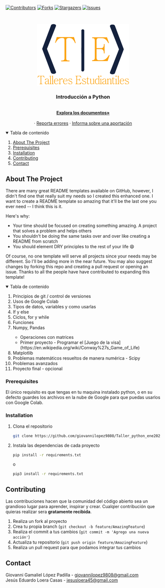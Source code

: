 [![Contributors][contributors-shield]][contributors-url]
[![Forks][forks-shield]][forks-url]
[![Stargazers][stars-shield]][stars-url]
[![Issues][issues-shield]][issues-url]

<!-- PROJECT LOGO -->
<br />
<p align="center">
  <a href="https://github.com/giovannilopez9808/Taller_python_ene2021">
    <img src="images/logo.png" alt="Logo" width="300" height="200">
  </a>

  <h3 align="center">Introducción a Python</h3>

  <p align="center">
    <br />
    <a href="https://github.com/giovannilopez9808/Taller_python_ene2021"><strong>Explora los documentos»</strong></a>
    <br />
    <br />
    ·
    <a href="https://github.com/giovannilopez9808/Taller_python_ene2021/issues">Reporta errores</a>
    ·
    <a href="https://github.com/giovannilopez9808/Taller_python_ene2021/issues">Informa sobre una aportación</a>
  </p>
</p>

<!-- TABLE OF CONTENTS -->
<details open="open">
  <summary>Tabla de contenido</summary>
  <ol>
    <li><a href="#about-the-project">About The Project</a></li>
    <li><a href="#prerequisites">Prerequisites</a></li>
    <li><a href="#installation">Installation</a></li>
    <li><a href="#contributing">Contributing</a></li>
    <li><a href="#contact">Contact</a></li>
  </ol>
</details>

<!-- ABOUT THE PROJECT -->

## About The Project

There are many great README templates available on GitHub, however, I didn't find one that really suit my needs so I created this enhanced one. I want to create a README template so amazing that it'll be the last one you ever need -- I think this is it.

Here's why:

- Your time should be focused on creating something amazing. A project that solves a problem and helps others
- You shouldn't be doing the same tasks over and over like creating a README from scratch
- You should element DRY principles to the rest of your life :smile:

Of course, no one template will serve all projects since your needs may be different. So I'll be adding more in the near future. You may also suggest changes by forking this repo and creating a pull request or opening an issue. Thanks to all the people have have contributed to expanding this template!
<details open="close">
  <summary>Tabla de contenido</summary>
  <ol>
    <li><a>Principios de git / control de versiones</a></li>
    <li><a>Usos de Google Colab</a></li>
    <li><a>Tipos de datos, variables y como usarlas</a></li>
    <li><a>If y else</a></li>
    <li><a>Ciclos, for y while</a></li>
    <li><a>Funciones</a></li>
    <li><a>Numpy, Pandas</a></li>
    <ul>
    <li><a>Operaciones con matrices</a></li>
    <li><a>Primer proyecto - Programar el [Juego de la visa](https://en.wikipedia.org/wiki/Conway%27s_Game_of_Life)</a></li>
    </ul>
    <li><a>Matplotlib</a></li>
    <li><a>Problemas matemáticos resueltos de manera numérica - Scipy</a></li>
    <li><a>Problemas avanzados</a></li>
    <li><a>Proyecto final - opcional</a></li>
  </ol>
</details>

### Prerequisites

El único requisito es que tengas en tu maquina instalado python, o en su defecto guardes los archivos en la nube de
Google para que puedas usarlos con Google Colab.

### Installation

1. Clona el repositorio
   ```sh
   git clone https://github.com/giovannilopez9808/Taller_python_ene2021.git
   ```
2. Instala las dependencias de cada proyecto
   ```sh
   pip install -r requirements.txt
   ```
   o 
   ```sh
   pip3 install -r requirements.txt
   ```

<!-- CONTRIBUTING -->

## Contributing

Las contribuciones hacen que la comunidad del código abierto sea un grandioso lugar para aprender, inspirar y crear.
Cualqier contribución que quieras realizar sera **gratamente recibida**.

1. Realiza un fork al proyecto
2. Crea tu propia branch (`git checkout -b feature/AmazingFeature`)
3. Realiza el commit a tus cambios (`git commit -m 'Agrego una nueva acción'`)
4. Actualiza tu repositorio (`git push origin feature/AmazingFeature`)
5. Realiza un pull request para que podamos integrar tus cambios

<!-- CONTACT -->

## Contact

Giovanni Gamaliel López Padilla - giovannilopez9808@gmail.com <br>
Jesús Eduardo Loera Casas - jesusloera45@gmail.com

<!-- MARKDOWN LINKS & IMAGES -->
<!-- https://www.markdownguide.org/basic-syntax/#reference-style-links -->

[contributors-shield]: https://img.shields.io/github/contributors/giovannilopez9808/Taller_python_ene2021.svg?style=for-the-badge
[contributors-url]: https://github.com/giovannilopez9808/Taller_python_ene2021/graphs/contributors
[forks-shield]: https://img.shields.io/github/forks/giovannilopez9808/Taller_python_ene2021.svg?style=for-the-badge
[forks-url]: https://github.com/giovannilopez9808/Taller_python_ene2021/network/members
[stars-shield]: https://img.shields.io/github/stars/giovannilopez9808/Taller_python_ene2021.svg?style=for-the-badge
[stars-url]: https://github.com/giovannilopez9808/Taller_python_ene2021/stargazers
[issues-shield]: https://img.shields.io/github/issues/giovannilopez9808/Taller_python_ene2021.svg?style=for-the-badge
[issues-url]: https://github.com/giovannilopez9808/Taller_python_ene2021/issues
